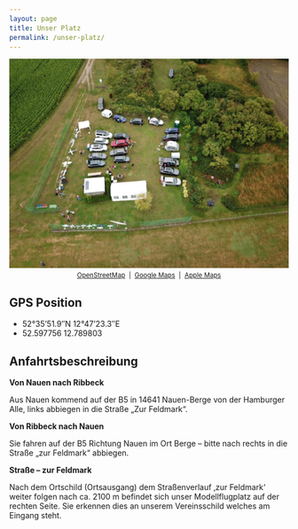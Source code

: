 ```yaml
---
layout: page
title: Unser Platz
permalink: /unser-platz/
---
```


<p align="center">
<img class="mainimage" src="/assets/main.jpg" alt="Modellflugplatz Nauen"><br>
<small>
	<a href="https://osm.org/go/0MZS1Bwb5--?way=671031862" target="_blank" rel="noopener">OpenStreetMap</a>
	&nbsp;|&nbsp;
	<a href="https://maps.app.goo.gl/idNGpqqV4mPJfWS59" target="_blank" rel="noopener">Google Maps</a>
	&nbsp;|&nbsp;
	<a href="https://maps.apple/p/9YPEVpeyQr6iFq" target="_blank" rel="noopener">Apple Maps</a>
</small>
</p>

## GPS Position
* 52°35’51.9″N 12°47’23.3″E
* 52.597756  12.789803

## Anfahrtsbeschreibung

**Von Nauen nach Ribbeck**

Aus Nauen kommend auf der B5 in 14641 Nauen-Berge von der Hamburger Alle, links abbiegen in die Straße „Zur Feldmark“.

**Von Ribbeck nach Nauen**

Sie fahren auf der B5 Richtung Nauen im Ort Berge – bitte nach rechts in die Straße „zur Feldmark“ abbiegen.

**Straße – zur Feldmark**

Nach dem Ortschild (Ortsausgang) dem Straßenverlauf ‚zur Feldmark‘ weiter folgen nach ca. 2100 m befindet sich unser Modellflugplatz auf der rechten Seite. Sie erkennen dies an unserem Vereinsschild welches am Eingang steht.
